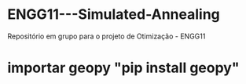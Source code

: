 # ENGG11---Simulated-Annealing
Repositório em grupo para o projeto de Otimização - ENGG11

# importar geopy "pip install geopy"